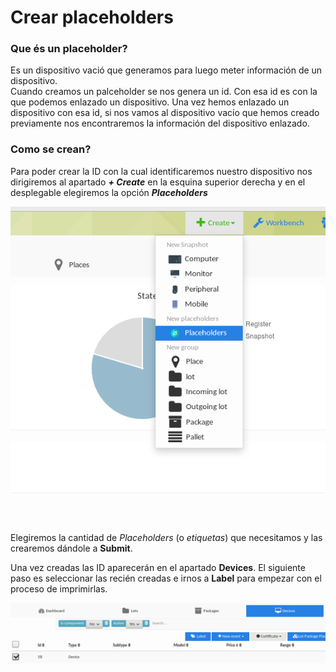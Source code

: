 # Crear placeholders

### Que és un placeholder?

Es un dispositivo vació que generamos para luego meter información de un dispositivo.  
Cuando creamos un palceholder se nos genera un id. Con esa id es con la que podemos enlazado un dispositivo. Una vez hemos enlazado un dispositivo con esa id, si nos vamos al dispositivo vacío que hemos creado previamente nos encontraremos la información del dispositivo enlazado.

### Como se crean?

Para poder crear la ID con la cual identificaremos nuestro dispositivo nos dirigiremos al apartado _**+ Create**_ en la esquina superior derecha y en el desplegable elegiremos la opción _**Placeholders**_

![](../.gitbook/assets/placeholder-01.png)

Elegiremos la cantidad de _Placeholders_ \(o _etiquetas_\) que necesitamos y las crearemos dándole a **Submit**.

Una vez creadas las ID aparecerán en el apartado **Devices**. El siguiente paso es seleccionar las recién creadas e irnos a **Label** para empezar con el proceso de imprimirlas.

![](../.gitbook/assets/placeholder-02.png)

